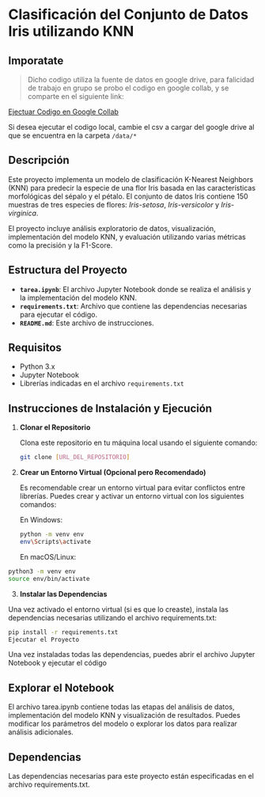 # Clasificación del Conjunto de Datos Iris utilizando KNN

## Imporatate
> Dicho codigo utiliza la fuente de datos en google drive, para falicidad de trabajo en grupo se probo el codigo en google collab, y se comparte en el siguiente link:

[Ejectuar Codigo en Google Collab](https://colab.research.google.com/drive/1o-_UP6qAockZVS1_GDxexTmO1LwEs43X?usp=sharing)

Si desea ejecutar el codigo local, cambie el csv a cargar del google drive al que se encuentra en la carpeta `/data/*`

## Descripción
Este proyecto implementa un modelo de clasificación K-Nearest Neighbors (KNN) para predecir la especie de una flor Iris basada en las características morfológicas del sépalo y el pétalo. El conjunto de datos Iris contiene 150 muestras de tres especies de flores: *Iris-setosa*, *Iris-versicolor* y *Iris-virginica*.

El proyecto incluye análisis exploratorio de datos, visualización, implementación del modelo KNN, y evaluación utilizando varias métricas como la precisión y la F1-Score.

## Estructura del Proyecto
- **`tarea.ipynb`**: El archivo Jupyter Notebook donde se realiza el análisis y la implementación del modelo KNN.
- **`requirements.txt`**: Archivo que contiene las dependencias necesarias para ejecutar el código.
- **`README.md`**: Este archivo de instrucciones.

## Requisitos

- Python 3.x
- Jupyter Notebook
- Librerías indicadas en el archivo `requirements.txt`

## Instrucciones de Instalación y Ejecución

1. **Clonar el Repositorio**

   Clona este repositorio en tu máquina local usando el siguiente comando:
   ```bash
   git clone [URL_DEL_REPOSITORIO]

2. **Crear un Entorno Virtual (Opcional pero Recomendado)**

    Es recomendable crear un entorno virtual para evitar conflictos entre librerías. Puedes crear y activar un entorno virtual con los siguientes comandos:

    En Windows:

    ```bash
    python -m venv env
    env\Scripts\activate
    ```

    En macOS/Linux:

```bash
python3 -m venv env
source env/bin/activate
```

3. **Instalar las Dependencias**

Una vez activado el entorno virtual (si es que lo creaste), instala las dependencias necesarias utilizando el archivo requirements.txt:

```bash
pip install -r requirements.txt
Ejecutar el Proyecto
```

Una vez instaladas todas las dependencias, puedes abrir el archivo Jupyter Notebook y ejecutar el código


## Explorar el Notebook

El archivo tarea.ipynb contiene todas las etapas del análisis de datos, implementación del modelo KNN y visualización de resultados.
Puedes modificar los parámetros del modelo o explorar los datos para realizar análisis adicionales.

## Dependencias
Las dependencias necesarias para este proyecto están especificadas en el archivo requirements.txt.

